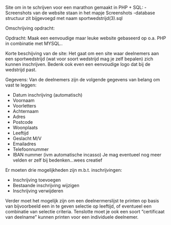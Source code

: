 Site om in te schrijven voor een marathon gemaakt in PHP + SQL: 
  -Screenshots van de website staan in het mapje Screenshots
  -database structuur zit bijgevoegd met naam sportwedstrijd(3).sql


Omschrijving opdracht:

Opdracht:
Maak een eenvoudige maar leuke website gebaseerd op o.a. PHP in combinatie met MYSQL..

Korte beschijving van de site:
Het gaat om een site waar deelnemers aan een sportwedstrijd (wat voor soort wedstrijd mag je zelf
bepalen) zich kunnen inschrijven. Bedenk ook even een eenvoudige logo dat bij de wedstrijd past.

Gegevens:
Van de deelnemers zijn de volgende gegevens van belang om vast te leggen:
- Datum inschrijving (automatisch)
- Voornaam
- Voorletters
- Achternaam
- Adres
- Postcode
- Woonplaats
- Leeftijd
- Geslacht M/V
- Emailadres
- Telefoonnummer
- IBAN nummer (ivm automatische incasso)
Je mag eventueel nog meer velden er zelf bij bedenken…wees creatief

Er moeten drie mogelijkheden zijn m.b.t. inschrijvingen:
- Inschrijving toevoegen
- Bestaande inschrijving wijzigen
- Inschrijving verwijderen

Verder moet het mogelijk zijn om een deelnermerslijst te printen op basis van bijvoorbeeld een in te
geven selectie op leeftijd, of eventueel een combinatie van selectie criteria.
Tenslotte moet je ook een soort “certificaat van deelname” kunnen printen voor een individuele
deelnemer.
